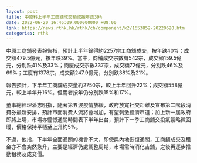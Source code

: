 ```yaml
---
layout: post
title: 中原料上半年工商舖成交額或按年跌39%
date: 2022-06-20 16:46:09.000000000 +08:00
link: https://news.rthk.hk/rthk/ch/component/k2/1653852-20220620.htm
categories: rthk
---
```


中原工商舖發表報告指，預計上半年錄得約2257宗工商舖成交，按年跌40%；成交額479.5億元，按年跌39%。當中，商舖成交宗數有542宗，成交額159.5億元，分別跌41%及33%；商廈成交宗數337宗，成交額72億元，分別跌46%及69%；工廈有1378宗，成交額247.9億元，分別跌38%及21%。

報告預計，下半年工商舖成交量約2750宗，較上半年回升22%；成交額558億元，較上半年升16%。但兩者按年仍分別跌15%和17%。

董事總經理潘志明指，隨著第五波疫情放緩，政府放寬社交距離及宣布第二階段消費券最新安排，預計市面消費人流將會增加，有望刺激經濟市道；加上新一屆政府即將上場，市場亦憧憬通關時間表下半年出台，預計下一季工商舖交投氣氛略微回暖，價格保持平穩至上升約5%。

不過，他指，下半年全面通關的機會不大，即使與內地恢復通關，工商舖成交及租金亦不會突然急升，主要是經濟仍處調整周期，市場需時消化吉舖，之後再逐步推動租務及成交價。
